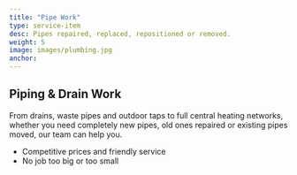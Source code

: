 ```yaml
---
title: "Pipe Work"
type: service-item
desc: Pipes repaired, replaced, repositioned or removed.
weight: 5
image: images/plumbing.jpg
anchor:
---
```

## Piping & Drain Work

From drains, waste pipes and outdoor taps to full central heating networks, whether you need completely new pipes, old ones repaired or existing pipes moved, our team can help you. 

* Competitive prices and friendly service
* No job too big or too small
